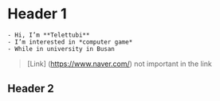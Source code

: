 # Header 1

```
- Hi, I’m **Telettubi**
- I’m interested in *computer game*
- While in university in Busan
```

> [Link] (https://www.naver.com/)
> not important in the link

## Header 2


